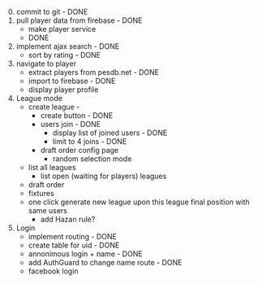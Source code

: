 0. commit to git - DONE
1. pull player data from firebase - DONE
    * make player service
     - DONE
2. implement ajax search - DONE
    * sort by rating - DONE
3. navigate to player
    * extract players from pesdb.net - DONE
    * import to firebase - DONE
    * display player profile
4. League mode
    * create league -
        * create button - DONE
        * users join - DONE
            * display list of joined users - DONE
            * limit to 4 joins - DONE
        * draft order config page
            * random selection mode    
    * list all leagues
        * list open (waiting for players) leagues
    * draft order
    * fixtures
    * one click generate new league upon this league final position with same users
        * add Hazan rule?
5. Login
    * implement routing - DONE
    * create table for uid - DONE
    * annonimous login + name - DONE
    * add AuthGuard to change name route - DONE
    * facebook login
